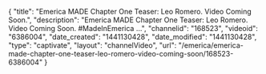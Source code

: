 {
    "title": "Emerica MADE Chapter One Teaser: Leo Romero. Video Coming Soon.",
    "description": "Emerica MADE Chapter One Teaser: Leo Romero. Video Coming Soon. #MadeInEmerica ...",
    "channelid": "168523",
    "videoid": "6386004",
    "date_created": "1441130428",
    "date_modified": "1441130428",
    "type": "captivate",
    "layout": "channelVideo",
    "url": "\/emerica\/emerica-made-chapter-one-teaser-leo-romero-video-coming-soon\/168523-6386004"
}